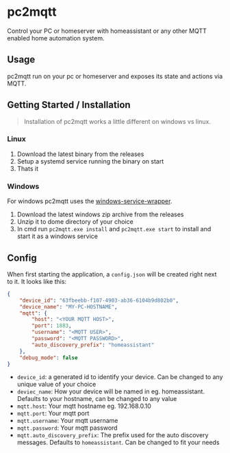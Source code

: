 # pc2mqtt

Control your PC or homeserver with homeassistant or any other MQTT enabled home automation system.

## Usage

pc2mqtt run on your pc or homeserver and exposes its state and actions via MQTT.

## Getting Started / Installation

> Installation of pc2mqtt works a little different on windows vs linux.

### Linux

1. Download the latest binary from the releases
2. Setup a systemd service running the binary on start
3. Thats it

### Windows

For windows pc2mqtt uses the [windows-service-wrapper](https://github.com/winsw/winsw).

1. Download the latest windows zip archive from the releases
2. Unzip it to dome directory of your choice
3. In cmd run `pc2mqtt.exe install` and `pc2mqtt.exe start` to install and start it as a windows service

## Config

When first starting the application, a `config.json` will be created right next to it. It looks like this:
```json
{
    "device_id": "63fbeebb-f107-4903-ab36-6104b9d802b0",
    "device_name": "MY-PC-HOSTNAME",
    "mqtt": {
        "host": "<YOUR MQTT HOST>",
        "port": 1883,
        "username": "<MQTT USER>",
        "password": "<MQTT PASSWORD>",
        "auto_discovery_prefix": "homeassistant"
    },
    "debug_mode": false
}
```

- `device_id`: a generated id to identify your device. Can be changed to any unique value of your choice
- `deviec_name`: How your device will be named in eg. homeassistant. Defaults to your hostname, can be changed to any value
- `mqtt.host`: Your mqtt hostname eg. 192.168.0.10
- `mqtt.port`: Your mqtt port
- `mqtt.username`: Your mqtt username
- `mqtt.password`: Your mqtt password
- `mqtt.auto_discovery_prefix`: The prefix used for the auto discovery messages. Defaults to `homeassistant`. Can be changed to fit your needs
